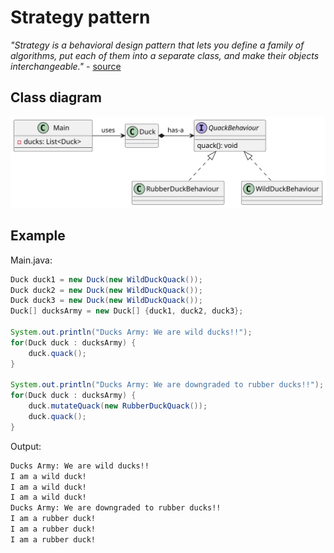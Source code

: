 # Strategy pattern

*"Strategy is a behavioral design pattern that lets you define a family of algorithms, put each of them into a separate class, and make their objects interchangeable."* - [source](https://refactoring.guru/design-patterns/strategy)

## Class diagram

![class-diagram](class-diagram.svg)

## Example

Main.java:

```java
Duck duck1 = new Duck(new WildDuckQuack());
Duck duck2 = new Duck(new WildDuckQuack());
Duck duck3 = new Duck(new WildDuckQuack());
Duck[] ducksArmy = new Duck[] {duck1, duck2, duck3};

System.out.println("Ducks Army: We are wild ducks!!");
for(Duck duck : ducksArmy) {
    duck.quack();
}

System.out.println("Ducks Army: We are downgraded to rubber ducks!!");
for(Duck duck : ducksArmy) {
    duck.mutateQuack(new RubberDuckQuack());
    duck.quack();
}
```
Output:

```bash
Ducks Army: We are wild ducks!!
I am a wild duck!
I am a wild duck!
I am a wild duck!
Ducks Army: We are downgraded to rubber ducks!!
I am a rubber duck!
I am a rubber duck!
I am a rubber duck!
```